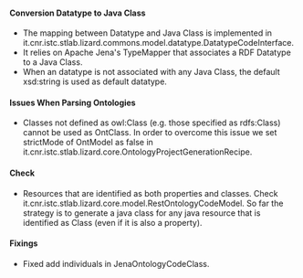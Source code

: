 #### Conversion Datatype to Java Class

- The mapping between Datatype and Java Class is implemented in it.cnr.istc.stlab.lizard.commons.model.datatype.DatatypeCodeInterface.
- It relies on Apache Jena's TypeMapper that associates a RDF Datatype to a Java Class.
- When an datatype is not associated with any Java Class, the default xsd:string is used as default datatype.

#### Issues When Parsing Ontologies
- Classes not defined as owl:Class (e.g. those specified as rdfs:Class) cannot be used as OntClass. In order to overcome this issue we set strictMode of OntModel as false in  it.cnr.istc.stlab.lizard.core.OntologyProjectGenerationRecipe.


#### Check
- Resources that are identified as both properties and classes. Check it.cnr.istc.stlab.lizard.core.model.RestOntologyCodeModel. So far the strategy is to generate a java class for any java resource that is identified as Class (even if it is also a property).


#### Fixings
- Fixed add individuals in JenaOntologyCodeClass.
